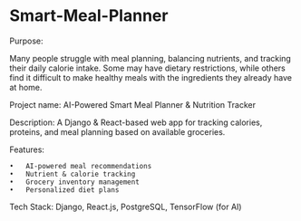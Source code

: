 # Smart-Meal-Planner
 Purpose:
 
Many people struggle with meal planning, balancing nutrients, and tracking their daily calorie intake. Some may have dietary restrictions, while others find it difficult to make healthy meals with the ingredients they already have at home.

Project name: AI-Powered Smart Meal Planner & Nutrition Tracker

Description: A Django & React-based web app for tracking calories, proteins, and meal planning based on available groceries.

Features:

	•	AI-powered meal recommendations
	•	Nutrient & calorie tracking
	•	Grocery inventory management
	•	Personalized diet plans

Tech Stack: Django, React.js, PostgreSQL, TensorFlow (for AI)
